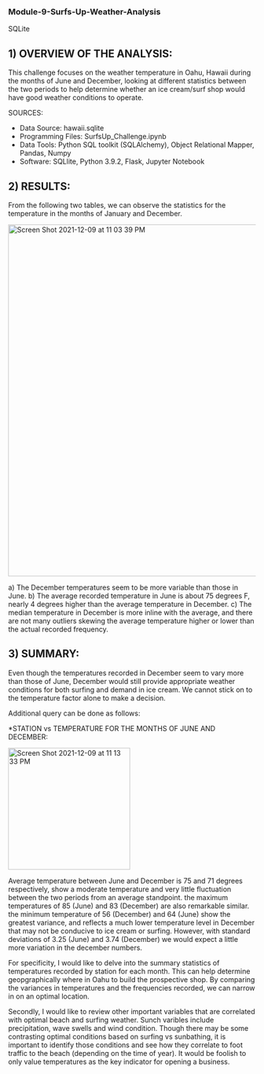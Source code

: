 ### Module-9-Surfs-Up-Weather-Analysis
SQLite

## 1) OVERVIEW OF THE ANALYSIS: 

This challenge focuses on the weather temperature in Oahu, Hawaii during the months of June and December, looking at different statistics between the two periods to help determine whether an ice cream/surf shop would have good weather conditions to operate.

SOURCES:

* Data Source: hawaii.sqlite 
* Programming Files: SurfsUp_Challenge.ipynb
* Data Tools: Python SQL toolkit (SQLAlchemy), Object Relational Mapper, Pandas, Numpy
* Software: SQLlite, Python 3.9.2, Flask, Jupyter Notebook

## 2) RESULTS:

From the following two tables, we can observe the statistics for the temperature in the months of January and December.

<img width="716" alt="Screen Shot 2021-12-09 at 11 03 39 PM" src="https://user-images.githubusercontent.com/91294352/145515439-c423f498-60dc-46c1-a975-3db0f2f53190.png">

a) The December temperatures seem to be more variable than those in June.
b) The average recorded temperature in June is about 75 degrees F, nearly 4 degrees higher than the average temperature in December.
c) The median temperature in December is more inline with the average, and there are not many outliers skewing the average temperature higher or lower than the actual recorded frequency.

## 3) SUMMARY:

Even though the temperatures recorded in December seem to vary more than those of June, December would still provide appropriate weather conditions for both surfing and demand in ice cream. We cannot stick on to the temperature factor alone to make a decision.

Additional query can be done as follows:

*STATION vs TEMPERATURE FOR THE MONTHS OF JUNE AND DECEMBER:

<img width="248" alt="Screen Shot 2021-12-09 at 11 13 33 PM" src="https://user-images.githubusercontent.com/91294352/145516250-e2cb77b2-a278-4a5c-9d17-5cb4c5a72793.png">







Average temperature between June and December is 75 and 71 degrees respectively, show a moderate temperature and very little fluctuation between the two periods from an average standpoint.
the maximum temperatures of 85 (June) and 83 (December) are also remarkable similar.
the minimum temperature of 56 (December) and 64 (June) show the greatest variance, and reflects a much lower temperature level in December that may not be conducive to ice cream or surfing. However, with standard deviations of 3.25 (June) and 3.74 (December) we would expect a little more variation in the december numbers.

For specificity, I would like to delve into the summary statistics of temperatures recorded by station for each month. This can help determine geopgraphically where in Oahu to build the prospective shop. By comparing the variances in temperatures and the frequencies recorded, we can narrow in on an optimal location.

Secondly, I would like to review other important variables that are correlated with optimal beach and surfing weather. Sunch varibles include precipitation, wave swells and wind condition. Though there may be some contrasting optimal conditions based on surfing vs sunbathing, it is important to identify those conditions and see how they correlate to foot traffic to the beach (depending on the time of year). It would be foolish to only value temperatures as the key indicator for opening a business.
